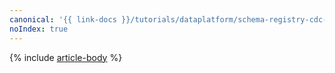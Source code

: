 ```yaml
---
canonical: '{{ link-docs }}/tutorials/dataplatform/schema-registry-cdc-debezium-kafka'
noIndex: true
---
```


{% include [article-body](../../_tutorials/dataplatform/data-processing/schema-registry-cdc-debezium-kafka.md) %}